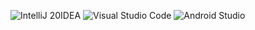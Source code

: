 ![IntelliJ 20IDEA](https://img.shields.io/badge/IntelliJ%20IDEA%20IDE-2C2255.svg?&style=for-the-badge&logo=IntelliJ%20IDE&logoColor=white)
![Visual Studio Code](https://img.shields.io/badge/Visual%20Studio%20Code-007ACC.svg?&style=for-the-badge&logo=Visual%20Studio%20Code&logoColor=white)
![Android Studio](https://img.shields.io/badge/Android%20Studio-3DDC84.svg?&style=for-the-badge&logo=Android%20Studio&logoColor=white)


